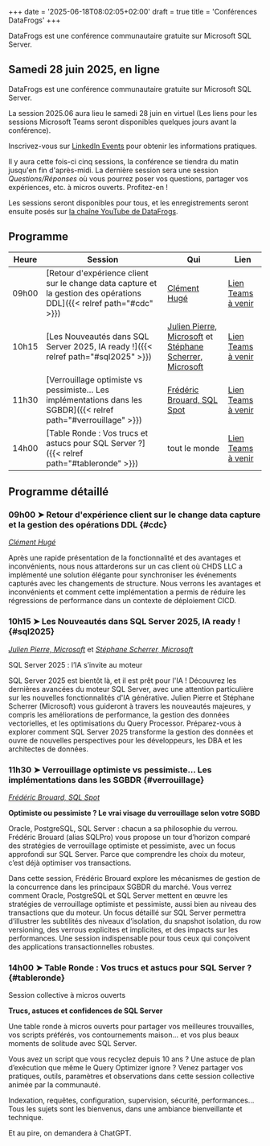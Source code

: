 +++
date = '2025-06-18T08:02:05+02:00'
draft = true
title = 'Conférences DataFrogs'
+++

DataFrogs est une conférence communautaire gratuite sur Microsoft SQL Server.

<!--more-->

## Samedi 28 juin 2025, en ligne

DataFrogs est une conférence communautaire gratuite sur Microsoft SQL Server.

La session 2025.06 aura lieu le samedi 28 juin en virtuel (Les liens pour les sessions Microsoft Teams seront disponibles quelques jours avant la conférence).

Inscrivez-vous sur [LinkedIn Events](https://www.linkedin.com/events/datafrogs2025-067322990104753471488) pour obtenir les informations pratiques.

Il y aura cette fois-ci cinq sessions, la conférence se tiendra du matin jusqu'en fin d'après-midi. La dernière session sera une session _Questions/Réponses_ où vous pourrez poser vos questions, partager vos expériences, etc. à micros ouverts. Profitez-en !

Les sessions seront disponibles pour tous, et les enregistrements seront ensuite posés sur [la chaîne YouTube de DataFrogs](https://www.youtube.com/@datafrogs).

## Programme

| Heure | Session | Qui | Lien |
| -------- | ------ | ------ | ------ |
| 09h00 | [Retour d'expérience client sur le change data capture et la gestion des opérations DDL]({{< relref path="#cdc" >}}) | [Clément Hugé](https://www.linkedin.com/in/clementhuge/) | [Lien Teams à venir]() |
| 10h15 | [Les Nouveautés dans SQL Server 2025, IA ready !]({{< relref path="#sql2025" >}}) | [Julien Pierre, Microsoft](https://www.linkedin.com/in/julien-pierre-15782127/) et [Stéphane Scherrer, Microsoft](https://www.linkedin.com/in/stephanescherrer/) | [Lien Teams à venir]() |
| 11h30 | [Verrouillage optimiste vs pessimiste… Les implémentations dans les SGBDR]({{< relref path="#verrouillage" >}}) | [Frédéric Brouard, SQL Spot](https://www.linkedin.com/in/frederic-brouard-alias-sqlpro-914761) | [Lien Teams à venir]() |
| 14h00 | [Table Ronde : Vos trucs et astucs pour SQL Server ?]({{< relref path="#tableronde" >}}) | tout le monde | [Lien Teams à venir]() |

## Programme détaillé

### 09h00 &#10148; Retour d'expérience client sur le change data capture et la gestion des opérations DDL {#cdc}

[_Clément Hugé_](https://www.linkedin.com/in/clementhuge/)

Après une rapide présentation de la fonctionnalité et des avantages et inconvénients, nous nous attarderons sur un cas client où CHDS LLC a implémenté une solution élégante pour synchroniser les événements capturés avec les changements de structure. Nous verrons les avantages et inconvénients et comment cette implémentation a permis de réduire les régressions de performance dans un contexte de déploiement CICD.

### 10h15 &#10148; Les Nouveautés dans SQL Server 2025, IA ready ! {#sql2025}

[_Julien Pierre, Microsoft_](https://www.linkedin.com/in/julien-pierre-15782127/) et [_Stéphane Scherrer, Microsoft_](https://www.linkedin.com/in/stephanescherrer/)

SQL Server 2025 : l’IA s’invite au moteur

SQL Server 2025 est bientôt là, et il est prêt pour l'IA ! Découvrez les dernières avancées du moteur SQL Server, avec une attention particulière sur les nouvelles fonctionnalités d'IA générative. Julien Pierre et Stéphane Scherrer (Microsoft) vous guideront à travers les nouveautés majeures, y compris les améliorations de performance, la gestion des données vectorielles, et les optimisations du Query Processor. Préparez-vous à explorer comment SQL Server 2025 transforme la gestion des données et ouvre de nouvelles perspectives pour les développeurs, les DBA et les architectes de données.

### 11h30 &#10148; Verrouillage optimiste vs pessimiste… Les implémentations dans les SGBDR {#verrouillage}

[_Frédéric Brouard, SQL Spot_](https://www.linkedin.com/in/frederic-brouard-alias-sqlpro-914761)

**Optimiste ou pessimiste ? Le vrai visage du verrouillage selon votre SGBD**

Oracle, PostgreSQL, SQL Server : chacun a sa philosophie du verrou. Frédéric Brouard (alias SQLPro) vous propose un tour d’horizon comparé des stratégies de verrouillage optimiste et pessimiste, avec un focus approfondi sur SQL Server. Parce que comprendre les choix du moteur, c’est déjà optimiser vos transactions.

Dans cette session, Frédéric Brouard explore les mécanismes de gestion de la concurrence dans les principaux SGBDR du marché. Vous verrez comment Oracle, PostgreSQL et SQL Server mettent en œuvre les stratégies de verrouillage optimiste et pessimiste, aussi bien au niveau des transactions que du moteur.
Un focus détaillé sur SQL Server permettra d’illustrer les subtilités des niveaux d’isolation, du snapshot isolation, du row versioning, des verrous explicites et implicites, et des impacts sur les performances. Une session indispensable pour tous ceux qui conçoivent des applications transactionnelles robustes.

### 14h00 &#10148; Table Ronde : Vos trucs et astucs pour SQL Server ? {#tableronde}

Session collective à micros ouverts

**Trucs, astuces et confidences de SQL Server**

Une table ronde à micros ouverts pour partager vos meilleures trouvailles, vos scripts préférés, vos contournements maison… et vos plus beaux moments de solitude avec SQL Server.

Vous avez un script que vous recyclez depuis 10 ans ? Une astuce de plan d’exécution que même le Query Optimizer ignore ? Venez partager vos pratiques, outils, paramètres et observations dans cette session collective animée par la communauté.

Indexation, requêtes, configuration, supervision, sécurité, performances… Tous les sujets sont les bienvenus, dans une ambiance bienveillante et technique.

Et au pire, on demandera à ChatGPT.